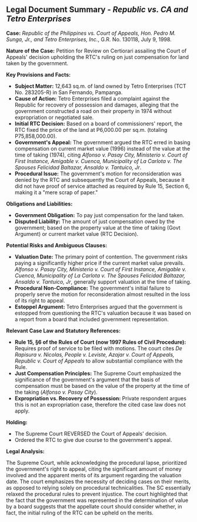 ## Legal Document Summary - *Republic vs. CA and Tetro Enterprises*

**Case:** *Republic of the Philippines vs. Court of Appeals, Hon. Pedro M. Sunga, Jr., and Tetro Enterprises, Inc.*, G.R. No. 130118, July 9, 1998.

**Nature of the Case:** Petition for Review on Certiorari assailing the Court of Appeals' decision upholding the RTC's ruling on just compensation for land taken by the government.

**Key Provisions and Facts:**

*   **Subject Matter:** 12,643 sq.m. of land owned by Tetro Enterprises (TCT No. 283205-R) in San Fernando, Pampanga.
*   **Cause of Action:** Tetro Enterprises filed a complaint against the Republic for recovery of possession and damages, alleging that the government constructed a road on their property in 1974 without expropriation or negotiated sale.
*   **Initial RTC Decision:** Based on a board of commissioners' report, the RTC fixed the price of the land at P6,000.00 per sq.m. (totaling P75,858,000.00).
*   **Government's Appeal:** The government argued the RTC erred in basing compensation on current market value (1996) instead of the value at the time of taking (1974), citing *Alfonso v. Pasay City, Ministerio v. Court of First Instance, Amigable v. Cuenca, Municipality of La Carlota v. The Spouses Felicidad Baltazar, Ansaldo v. Tantuico, Jr*.
*   **Procedural Issue:** The government's motion for reconsideration was denied by the RTC and subsequently the Court of Appeals, because it did not have proof of service attached as required by Rule 15, Section 6, making it a "mere scrap of paper."

**Obligations and Liabilities:**

*   **Government Obligation:** To pay just compensation for the land taken.
*   **Disputed Liability:** The amount of just compensation owed by the government; based on the property value at the time of taking (Govt Argument) or current market value (RTC Decision).

**Potential Risks and Ambiguous Clauses:**

*   **Valuation Date:** The primary point of contention. The government risks paying a significantly higher price if the current market value prevails. *Alfonso v. Pasay City, Ministerio v. Court of First Instance, Amigable v. Cuenca, Municipality of La Carlota v. The Spouses Felicidad Baltazar, Ansaldo v. Tantuico, Jr*, generally support valuation at the time of taking.
*   **Procedural Non-Compliance:** The government's initial failure to properly serve the motion for reconsideration almost resulted in the loss of its right to appeal.
*   **Estoppel Argument:** Tetro Enterprises argued that the government is estopped from questioning the RTC's valuation because it was based on a report from a board that included government representation.

**Relevant Case Law and Statutory References:**

*   **Rule 15, §6 of the Rules of Court (now 1997 Rules of Civil Procedure):** Requires proof of service to be filed with motions. The court cites *De Rapisura v. Nicolas, People v. Leviste, Azajar v. Court of Appeals, Republic v. Court of Appeals* to allow substantial compliance with the Rule.
*   **Just Compensation Principles:**  The Supreme Court emphasized the significance of the government's argument that the basis of compensation must be based on the value of the property at the time of the taking (*Alfonso v. Pasay City*).
*   **Expropriation vs. Recovery of Possession:** Private respondent argues this is not an expropriation case, therefore the cited case law does not apply.

**Holding:**

*   The Supreme Court REVERSED the Court of Appeals' decision.
*   Ordered the RTC to give due course to the government's appeal.

**Legal Analysis:**

The Supreme Court, while acknowledging the procedural lapse, prioritized the government's right to appeal, citing the significant amount of money involved and the apparent merits of its argument regarding the valuation date. The court emphasizes the necessity of deciding cases on their merits, as opposed to relying solely on procedural technicalities. The SC essentially relaxed the procedural rules to prevent injustice. The court highlighted that the fact that the government was represented in the determination of value by a board suggests that the appellate court should consider whether, in fact, the initial ruling of the RTC can be upheld on the merits.
